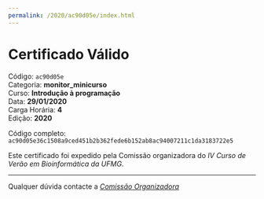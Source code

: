 ```yaml
---
permalink: /2020/ac90d05e/index.html
---
```


# Certificado Válido

Código: `ac90d05e`<br>
Categoria: **monitor_minicurso**<br>
Curso: **Introdução à programação**<br>
Data: **29/01/2020**<br>
Carga Horária: **4**<br>
Edição: **2020**<br>


Código completo: `ac90d05e36c1508a9ced451b2b362fede6b152ab8ac94007211c1da3183722e5`


Este certificado foi expedido pela Comissão organizadora do *IV Curso de Verão em Bioinformática da UFMG*.

----

Qualquer dúvida contacte a [_Comissão Organizadora_](<mailto:cursobioinfoufmg@gmail.com$subject=[Certificados]>)

